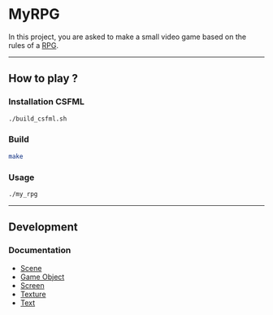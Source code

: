 # MyRPG

In this project, you are asked to make a small video game based on the rules of a [RPG](https://en.wikipedia.org/wiki/Role-playing_video_game).
***
## How to play ?
### Installation CSFML
```bash
./build_csfml.sh
```
### Build
```bash
make
```
### Usage
```bash
./my_rpg
```
***
## Development
### Documentation
* [Scene](./documentation/scene.md)
* [Game Object](./documentation/game_obj.md)
* [Screen](./documentation/screen.md)
* [Texture](./documentation/texture.md)
* [Text](./documentation/text.md)
